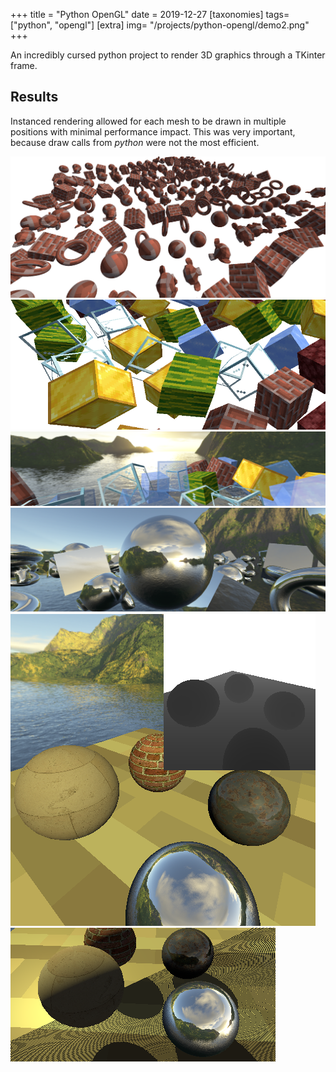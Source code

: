 +++
title = "Python OpenGL"
date = 2019-12-27
[taxonomies]
tags=["python", "opengl"]
[extra]
img= "/projects/python-opengl/demo2.png"
+++

An incredibly cursed python project to render 3D graphics through a TKinter frame.
<!-- more -->
## Results

Instanced rendering allowed for each mesh to be drawn in multiple positions with minimal performance impact. This was very important, because draw calls from _python_ were not the most efficient.

![Instanced Rendering](/projects/python-opengl/demo0.png)
![Skybox](/projects/python-opengl/demo1.png)
![Transparency Ordering](/projects/python-opengl/demo2.png)
![Skybox Reflection](/projects/python-opengl/demo3.png)
![Depth Map](/projects/python-opengl/demo4.png)
![Shadows](/projects/python-opengl/demo5.png)
